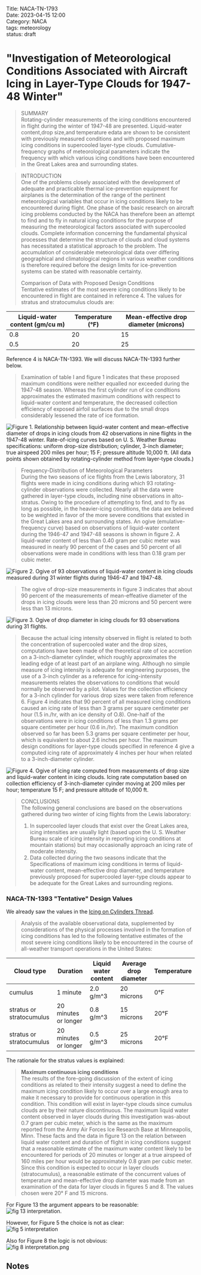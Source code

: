 Title: NACA-TN-1793   
Date: 2023-04-15 12:00  
Category: NACA  
tags: meteorology  
status: draft  

# "Investigation of Meteorological Conditions Associated with Aircraft Icing in Layer-Type Clouds for 1947-48 Winter"  

>SUMMARY  
Rotating-cylinder
measurements of the icing conditions encountered
in flight during the winter of 1947-48 are presented. Liquid-water 
content,drop size,and temperature edata are shown to be consistent 
with previously measured conditions and with proposed
maximum icing conditions in supercooled layer-type clouds. 
Cumulative-frequency graphs of meteorological
parameters indicate the frequency
with which various icing conditions have been encountered in the
Great Lakes area and surrounding states.

> INTRODUCTION  
One of the problems closely associated with the development of
adequate and practicable thermal ice-prevention equipment for airplanes
is the determination of the range of the pertinent meteorological
variables that occur in icing conditions likely to be
encountered during flight. One phase of the basic research on aircraft 
icing problems conducted by the NACA has therefore been an attempt to 
find and to fly in natural icing conditions for the
purpose of measuring the meteorological
factors associated with
supercooled clouds.
Complete information concerning the fundamental physical
processes that determine
the structure of clouds and cloud systems
has necessitated a statistical approach to the problem. The 
accumulation of considerable meteorological
data over differing geographical
and climatological regions in various weather conditions is
therefore required before the design limits for ice-prevention
systems can be stated with reasonable certainty. 
> 
> Comparison of Data with Proposed Design Conditions  
Tentative estimates of the most severe icing conditions likely
to be encountered in flight are contained in reference 4. The
values for stratus and stratocumulus clouds are:  

| Liquid-water content (gm/cu m) | Temperature (°F) | Mean-effective drop diameter (microns) |
|--------------------------------|------------------|----------------------------------------|
| 0.8                            | 20               | 15                                     |
| 0.5                            | 20               | 25                                     |

Reference 4 is NACA-TN-1393. We will discuss NACA-TN-1393 further below.  

>Examination
of table I and figure 1 indicates that these proposed maximum conditions
were neither equalled nor exceeded during
the 1947-48 season. Whereas the first cylinder run of ice condltions 
approximates
the estimated maximum conditions with respect
to liquid-water content and temperature,
the decreased collection
efficiency of exposed airfoil surfaces due to the small drops 
considerably lessened the rate of ice formation.  

![Figure 1. Relationship between liquid-water content and mean-effective diameter 
of drops in icing clouds from 42 observations in nine flights in the 
1947-48 winter. Rate-of-icing curves based on U. S. Weather Bureau
specifications: uniform drop-size distribution; cylinder, 3-inch diameter;
true airspeed 200 miles per hour; 15 F; pressure altitude 10,000 ft.
(All data points shown obtained by rotating-cylinder method from layer-type clouds.)
](/images%2FNACA-TN-1793%2FFigure%201.png)  

>Frequency-Distribution of Meteorological Parameters  
During the two seasons of ice flights from the Lewis laboratory, 
31 flights were made in icing conditions during which
93 rotating-cylinder observations were collected. Nearly all the
data were gathered in layer-type clouds, including nine observations
in alto-stratus. Owing to the procedure of attempting to find, and
to fly as long as possible, in the heavier-icing conditions, the
data are believed to be weighted in favor of the more severe conditions 
that existed in the Great Lakes area and surrounding states.
An ogive (emulative-frequency curve) based on observations of
liquid-water content during the 1946-47 and 1947-48 seasons is shown
in figure 2. A liquid-water content of less than 0.40 gram per cubic
meter was measured in nearly 90 percent of the cases and 50 percent
of all observations were made in conditions with less than 0.18 gram
per cubic meter.  
> 
![Figure 2. Ogive of 93 observations of liquid-water content in 
icing clouds measured during 31 winter flights during 1946-47 and 1947-48.
](/images%2FNACA-TN-1793%2FFigure%202.png)  

>The ogive of drop-size measurements in figure 3 indicates that
about 90 percent of the measurements of mean-effeative
diameter of
the drops in icing clouds were less than 20 microns and 50 percent
were less than 13 microns.

![Figure 3. Ogive of drop diameter in icing clouds for 93 observations during 31 flights.
](/images%2FNACA-TN-1793%2FFigure%203.png)  

>Because the actual icing intensity observed in flight is related
to both the concentration of supercooled
water and the drop sizes,
computations
have been made of the theoretical rate of ice accretion
on a 3-inch-diameter
cylinder, which roughly approximates
the leading edge of at least part of an airplane wing. Although no simple
measure
of icing intensity is adequate for engineering purposes,
the use of a 3-inch cylinder as a reference for icing-intensity
measurements relates the observations to conditions that would
normally be observed by a pilot. Values for the collection efficiency
for a 3-inch cylinder for various drop sizes were taken from reference 6. 
Figure 4 indicates that 90 percent of all measured icing
conditions caused an icing rate of less than 3 grams per square centimeter 
per hour (1.5 in./hr, with an ice density of O.8). One-half
of the observations were in icing conditions of less than 1.3 grams
per square centimeter per hour (0.6 in./hr). The maximum condition
observed so far has been 5.3 grams per square centimeter per hour,
which is equivalent to about 2.6 inches per hour. The maximum
design conditions for layer-type clouds specified in reference 4 give
a computed icing rate of approximately 4 inches per hour when related
to a 3-inch-diameter cylinder.  

![Figure 4. Ogive of icing rate computed from measurements of drop size 
and liquid-water content in icing clouds. Icing rate computation based on 
collection efficiency of 3-inch-diameter cyinder moving at 
200 miles per hour; temperature 15 F; and pressure altitude of 10,000 ft.
](/images%2FNACA-TN-1793%2FFigure%204.png)  

> CONCLUSIONS  
The following general conclusions are based on the observations
gathered during two winter of icing flights from the Lewis laboratory:
>1. In supercooled layer clouds that exist over the Great Lakes area,
icing intensities are usually light (based upon the U. S.
Weather Bureau scale of icing intensity in reporting icing conditions
at mountain stations) but may occasionally approach an icing rate
of moderate intensity.
>2. Data collected during the two seasons indicate that the
Specifications of maximum  icing conditions in terms of liquid-water
content, mean-effective drop diameter, and temperature previously
proposed for supercooled layer-type clouds appear to be adequate
for the Great Lakes and surrounding regions.  




### NACA-TN-1393 "Tentative" Design Values  

We already saw the values in the [Icing on Cylinders Thread]({filename}Icing%20on%20Cylinders.md). 

> Analysis of the available observational data, supplemented by
considerations of the physical processes involved in the formation
of icing conditions has led to the following tentative estimates of
the most severe icing conditions likely to be encountered in the 
course of all-weather transport operations in the United States:

| Cloud type               | Duration             | Liquid water content | Average drop diameter | Temperature |
|--------------------------|----------------------|----------------------|-----------------------|-------------|
| cumulus                  | 1 minute             | 2.0 g/m^3            | 20 microns            | 0°F         |
| stratus or stratocumulus | 20 minutes or longer | 0.8 g/m^3            | 15 microns            | 20°F        |
| stratus or stratocumulus | 20 minutes or longer | 0.5 g/m^3            | 25 microns            | 20°F        |

The rationale for the stratus values is explained:  

> __Maximum continuous icing conditions__  
> The results of the fore-going discussion of the extent of icing 
> conditions as related to their intensity suggest a need to define 
> the maximum icing condition likely to occur over a large enough 
> area to make it necessary to provide for continuous operation in 
> this condition. This condition will exist in layer-type clouds 
> since cumulus clouds are by their nature discontinuous. 
> The maximum liquid water content observed in layer clouds during 
> this investigation was-about 0.7 gram per cubic meter, 
> which is the same as the maximum reported from the Army Air Forces 
> Ice Research Base at Minneapolis, Minn. These facts and the data in 
> figure 13 on the relation between liquid water content and duration 
> of flight in icing conditions suggest that a reasonable estimate of 
> the maximum water content likely to be encountered for periods of 
> 20 minutes or longer at a true airspeed of 160 miles per hour 
> would be approximately 0.8 gram per cubic meter. 
> Since this condition is expected to occur in layer clouds 
> (stratocumulus), a reasonable estimate of the concurrent values of 
> temperature and mean-effective drop diameter was made from an 
> examination of the data for layer clouds in figures 5 and 8. 
> The values chosen were 20° F and 15 microns.

For Figure 13 the argument appears to be reasonable:  
![fig 13 interpretation.](images%2Fnaca-tn-1393%2Ffig%2013%20interpretation.png)  

However, for Figure 5 the choice is not as clear:  
![fig 5 interpretation](images%2Fnaca-tn-1393%2Ffig%205%20interpretation.png)  

Also for Figure 8 the logic is not obvious:  
![fig 8 interpretation.png](images%2Fnaca-tn-1393%2Ffig%208%20interpretation.png)  



## Notes  

[^1]: Kline, Dwight B.: Investigation of Meteorological Conditions Associated with Aircraft Icing in Layer-Type Clouds for 1947-48 Winter. NACA-TN-1793, 1949.  


